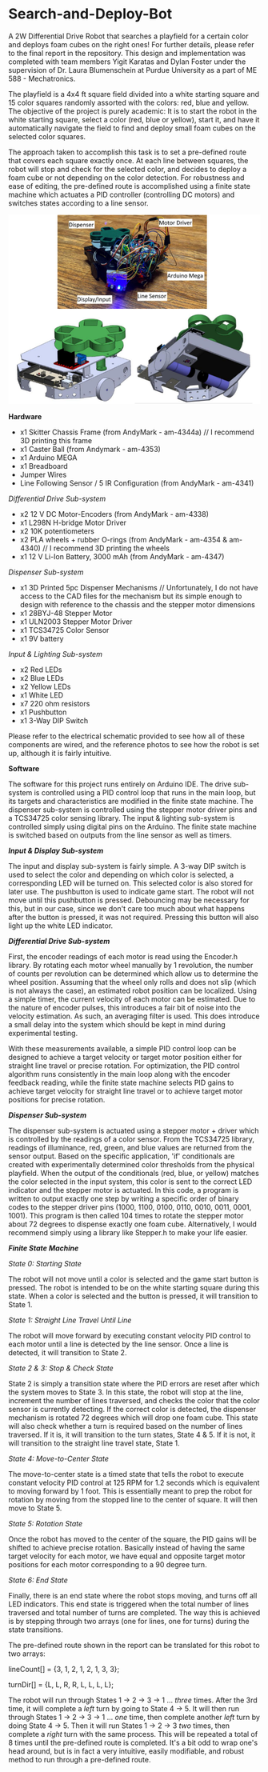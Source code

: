 # Search-and-Deploy-Bot
A 2W Differential Drive Robot that searches a playfield for a certain color and deploys foam cubes on the right ones! For further details, please refer to the final report in the repository. This design and implementation was completed with team members Yigit Karatas and Dylan Foster under the supervision of Dr. Laura Blumenschein at Purdue University as a part of ME 588 - Mechatronics.

The playfield is a 4x4 ft square field divided into a white starting square and 15 color squares randomly assorted with the colors: red, blue and yellow. The objective of the project is purely academic: It is to start the robot in the white starting square, select a color (red, blue or yellow), start it, and have it automatically navigate the field to find and deploy small foam cubes on the selected color squares.

The approach taken to accomplish this task is to set a pre-defined route that covers each square exactly once. At each line between squares, the robot will stop and check for the selected color, and decides to deploy a foam cube or not depending on the color detection. For robustness and ease of editing, the pre-defined route is accomplished using a finite state machine which actuates a PID controller (controlling DC motors) and switches states according to a line sensor.

![alt text](https://github.com/rithvikpillai/Search-and-Deploy-Bot/blob/main/finalprototype.png?raw=true)

<b> Hardware </b>
- x1 Skitter Chassis Frame (from AndyMark - am-4344a) // I recommend 3D printing this frame
- x1 Caster Ball (from Andymark - am-4353)
- x1 Arduino MEGA
- x1 Breadboard
- Jumper Wires
- Line Following Sensor / 5 IR Configuration (from AndyMark - am-4341)

<i> Differential Drive Sub-system </i> 
- x2 12 V DC Motor-Encoders (from AndyMark - am-4338)
- x1 L298N H-bridge Motor Driver
- x2 10K potentiometers
- x2 PLA wheels + rubber O-rings (from AndyMark - am-4354 & am-4340) // I recommend 3D printing the wheels
- x1 12 V Li-Ion Battery, 3000 mAh (from AndyMark - am-4347)

<i> Dispenser Sub-system </i>
- x1 3D Printed 5pc Dispenser Mechanisms // Unfortunately, I do not have access to the CAD files for the mechanism but its simple enough to design with reference to the chassis and the stepper motor dimensions
- x1 28BYJ-48 Stepper Motor
- x1 ULN2003 Stepper Motor Driver
- x1 TCS34725 Color Sensor
- x1 9V battery

<i> Input & Lighting Sub-system </i>
- x2 Red LEDs
- x2 Blue LEDs
- x2 Yellow LEDs
- x1 White LED
- x7 220 ohm resistors
- x1 Pushbutton
- x1 3-Way DIP Switch

Please refer to the electrical schematic provided to see how all of these components are wired, and the reference photos to see how the robot is set up, although it is fairly intuitive.

<b> Software </b>

The software for this project runs entirely on Arduino IDE. The drive sub-system is controlled using a PID control loop that runs in the main loop, but its targets and characteristics are modified in the finite state machine. The dispenser sub-system is controlled using the stepper motor driver pins and a TCS34725 color sensing library. The input & lighting sub-system is controlled simply using digital pins on the Arduino. The finite state machine is switched based on outputs from the line sensor as well as timers.

<b><i> Input & Display Sub-system </i></b>

The input and display sub-system is fairly simple. A 3-way DIP switch is used to select the color and depending on which color is selected, a corresponding LED will be turned on. This selected color is also stored for later use. The pushbutton is used to indicate game start. The robot will not move until this pushbutton is pressed. Debouncing may be necessary for this, but in our case, since we don't care too much about what happens after the button is pressed, it was not required. Pressing this button will also light up the white LED indicator.

<b><i> Differential Drive Sub-system </i></b>

First, the encoder readings of each motor is read using the Encoder.h library. By rotating each motor wheel manually by 1 revolution, the number of counts per revolution can be determined which allow us to determine the wheel position. Assuming that the wheel only rolls and does not slip (which is not always the case), an estimated robot position can be localized. Using a simple timer, the current velocity of each motor can be estimated. Due to the nature of encoder pulses, this introduces a fair bit of noise into the velocity estimation. As such, an averaging filter is used. This does introduce a small delay into the system which should be kept in mind during experimental testing.

With these measurements available, a simple PID control loop can be designed to achieve a target velocity or target motor position either for straight line travel or precise rotation. For optimization, the PID control algorithm runs consistently in the main loop along with the encoder feedback reading, while the finite state machine selects PID gains to achieve target velocity for straight line travel or to achieve target motor positions for precise rotation.

<b><i> Dispenser Sub-system </i></b>

The dispenser sub-system is actuated using a stepper motor + driver which is controlled by the readings of a color sensor. From the TCS34725 library, readings of illuminance, red, green, and blue values are returned from the sensor output. Based on the specific application, 'if' conditionals are created with experimentally determined color thresholds from the physical playfield. When the output of the conditionals (red, blue, or yellow) matches the color selected in the input system, this color is sent to the correct LED indicator and  the stepper motor is actuated. In this code, a program is written to output exactly one step by writing a specific order of binary codes to the stepper driver pins (1000, 1100, 0100, 0110, 0010, 0011, 0001, 1001). This program is then called 104 times to rotate the stepper motor about 72 degrees to dispense exactly one foam cube. Alternatively, I would recommend simply using a library like Stepper.h to make your life easier.

<b> <i> Finite State Machine </i> </b>

<i> State 0: Starting State </i> 

The robot will not move until a color is selected and the game start button is pressed. The robot is intended to be on the white starting square during this state. When a color is selected and the button is pressed, it will transition to State 1.

<i> State 1: Straight Line Travel Until Line </i> 

The robot will move forward by executing constant velocity PID control to each motor until a line is detected by the line sensor. Once a line is detected, it will transition to State 2.

<i> State 2 & 3: Stop & Check State </i> 

State 2 is simply a transition state where the PID errors are reset after which the system moves to State 3. In this state, the robot will stop at the line, increment the number of lines traversed, and checks the color that the color sensor is currently detecting. If the correct color is detected, the dispenser mechanism is rotated 72 degrees which will drop one foam cube. This state will also check whether a turn is required based on the number of lines traversed. If it is, it will transition to the turn states, State 4 & 5. If it is not, it will transition to the straight line travel state, State 1.

<i> State 4: Move-to-Center State </i> 

The move-to-center state is a timed state that tells the robot to execute constant velocity PID control at 125 RPM for 1.2 seconds which is equivalent to moving forward by 1 foot. This is essentially meant to prep the robot for rotation by moving from the stopped line to the center of square. It will then move to State 5.

<i> State 5: Rotation State </i>

Once the robot has moved to the center of the square, the PID gains will be shifted to achieve precise rotation. Basically instead of having the same target velocity for each motor, we have equal and opposite target motor positions for each motor corresponding to a 90 degree turn.

<i> State 6: End State </i>

Finally, there is an end state where the robot stops moving, and turns off all LED indicators. This end state is triggered when the total number of lines traversed and total number of turns are completed. The way this is achieved is by stepping through two arrays (one for lines, one for turns) during the state transitions.

The pre-defined route shown in the report can be translated for this robot to two arrays: 

lineCount[] = {3, 1, 2, 1, 2, 1, 3, 3};

turnDir[] = {L, L, R, R, L, L, L, L};

The robot will run through States 1 -> 2 -> 3 -> 1 ... <i>three</i> times. After the 3rd time, it will complete a <i>left</i> turn by going to State 4 -> 5. It will then run through States 1 -> 2 -> 3 -> 1 ... <i>one</i> time, then complete another <i>left</i> turn by doing State 4 -> 5. Then it will run States 1 -> 2 -> 3 <i>two</i> times, then complete a <i>right</i> turn with the same process. This will be repeated a total of 8 times until the pre-defined route is completed. It's a bit odd to wrap one's head around, but is in fact a very intuitive, easily modifiable, and robust method to run through a pre-defined route.


